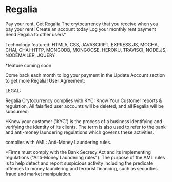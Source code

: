 # Regalia
Pay your rent. Get Regalia
The crytocurrency that you receive when you pay your rent! 
Create an account today
Log your monthly rent payment
Send Regalia to other users*

Technology featured: HTML5, CSS, JAVASCRIPT, EXPRESS.JS, MOCHA, CHAI, CHAI-HTTP, MONGODB, MONGOOSE, HEROKU, TRAVISCI, NODE.JS, NODEMAILER, JQUERY

*feature coming soon 

Come back each month to log your payment in the Update Account section to get more Regalia!
User Agreement:

LEGAL:

Regalia Crytocurrency complies with KYC: Know Your Customer reports & regulation, All falsified user accounts will be deleted, and all Regalia will be subsumed:

*Know your customer ('KYC') is the process of a business identifying and verifying the identity of its clients. The term is also used to refer to the bank and anti-money laundering regulations which governs these activities.


complies with AML: Anti-Money Laundering rules.

*Firms must comply with the Bank Secrecy Act and its implementing regulations ("Anti-Money Laundering rules"). The purpose of the AML rules is to help detect and report suspicious activity including the predicate offenses to money laundering and terrorist financing, such as securities fraud and market manipulation.
